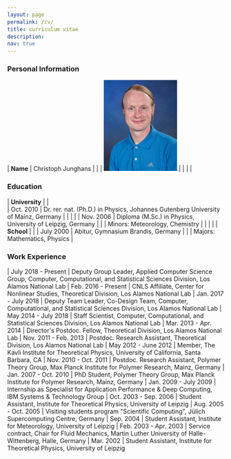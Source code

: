 ```yaml
---
layout: page
permalink: /cv/
title: curriculum vitae
description:
nav: true
---
```


### Personal Information ###

| **Name**               | Christoph Junghans |
|                        | ![Image of Christoph](../assets/img/junghans.jpg) |
|                        | |


### Education ###

| **University**         | | 	
| Oct. 2010              | Dr. rer. nat. (Ph.D.) in Physics, Johannes Gutenberg University of Mainz, Germany |
|                        | |
| Nov. 2006              | Diploma (M.Sc.) in Physics, University of Leipzig, Germany |
|                        | Minors: Meteorology, Chemistry |
|                        | |
| **School**             | |
| July 2000              | Abitur, Gymnasium Brandis, Germany |
|                        | Majors: Mathematics, Physics |


### Work Experience ###

| July 2018 - Present    | Deputy Group Leader, Applied Computer Science Group, Computer, Computational, and Statistical Sciences Division, Los Alamos National Lab
| Feb. 2016 - Present    | CNLS Affiliate, Center for Nonlinear Studies, Theoretical Division, Los Alamos National Lab
| Jan. 2017 - July 2018  | Deputy Team Leader, Co-Design Team, Computer, Computational, and Statistical Sciences Division, Los Alamos National Lab
| May  2014 - July 2018  | Staff Scientist, Computer, Computational, and Statistical Sciences Division, Los Alamos National Lab
| Mar. 2013 - Apr. 2014  | Director's Postdoc. Fellow, Theoretical Division, Los Alamos National Lab
| Nov. 2011 - Feb. 2013  | Postdoc. Research Assistant, Theoretical Division, Los Alamos National Lab
| May  2012  - June 2012  | Member, The Kavli Institute for Theoretical Physics, University of California, Santa Barbara, CA
| Nov. 2010 - Oct. 2011  | Postdoc. Research Assistant, Polymer Theory Group, Max Planck Institute for Polymer Research, Mainz, Germany
| Jan. 2007 - Oct. 2010  | PhD Student, Polymer Theory Group, Max Planck Institute for Polymer Research, Mainz, Germany
| Jan. 2009 - July 2009  | Internship as Specialist for Application Performance & Deep Computing, IBM Systems & Technology Group
| Oct. 2003 - Sep. 2006  | Student Assistant, Institute for Theoretical Physics, University of Leipzig
| Aug. 2005 - Oct. 2005  | Visiting students program "Scientific Computing", Jülich Supercomputing Centre, Germany
| Sep. 2004              | Student Assistant, Institute for Meteorology, University of Leipzig
| Feb. 2003 - Apr. 2003  | Service contract, Chair for Fluid Mechanics, Martin Luther University of Halle-Wittenberg, Halle, Germany
| Mar. 2002              | Student Assistant, Institute for Theoretical Physics, University of Leipzig

